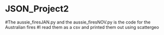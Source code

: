 # JSON_Project2

#The aussie_firesJAN.py and the aussie_firesNOV.py is the code for the Australian fires
#I read them as a csv and printed them out using scattergeo
